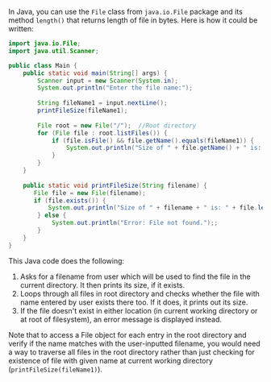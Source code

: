 In Java, you can use the `File` class from `java.io.File` package and its method `length()` that returns length of file in bytes. Here is how it could be written:

```Java
import java.io.File;
import java.util.Scanner;

public class Main {
    public static void main(String[] args) {
        Scanner input = new Scanner(System.in);
        System.out.println("Enter the file name:");
        
        String fileName1 = input.nextLine();
        printFileSize(fileName1);
    
        File root = new File("/");  //Root directory
        for (File file : root.listFiles()) {
            if (file.isFile() && file.getName().equals(fileName1)) {
                System.out.println("Size of " + file.getName() + " is: " + file.length() + " bytes");
            }
        }        
    }
    
    public static void printFileSize(String filename) {
       File file = new File(filename); 
       if (file.exists()) { 
           System.out.println("Size of " + filename + " is: " + file.length() + " bytes");
        } else {
            System.out.println("Error: File not found.");;
        }  
    }
}
```
This Java code does the following: 
1. Asks for a filename from user which will be used to find the file in the current directory. It then prints its size, if it exists.
2. Loops through all files in root directory and checks whether the file with name entered by user exists there too. If it does, it prints out its size.
3. If the file doesn't exist in either location (in current working directory or at root of filesystem), an error message is displayed instead. 

Note that to access a File object for each entry in the root directory and verify if the name matches with the user-inputted filename, you would need a way to traverse all files in the root directory rather than just checking for existence of file with given name at current working directory (`printFileSize(fileName1)`).

